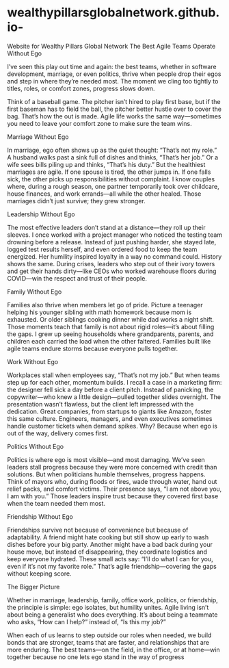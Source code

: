 # wealthypillarsglobalnetwork.github.io-
Website for Wealthy Pillars Global Network
The Best Agile Teams Operate Without Ego

I’ve seen this play out time and again: the best teams, whether in software development, marriage, or even politics, thrive when people drop their egos and step in where they’re needed most. The moment we cling too tightly to titles, roles, or comfort zones, progress slows down.

Think of a baseball game. The pitcher isn’t hired to play first base, but if the first baseman has to field the ball, the pitcher better hustle over to cover the bag. That’s how the out is made. Agile life works the same way—sometimes you need to leave your comfort zone to make sure the team wins.

Marriage Without Ego

In marriage, ego often shows up as the quiet thought: “That’s not my role.” A husband walks past a sink full of dishes and thinks, “That’s her job.” Or a wife sees bills piling up and thinks, “That’s his duty.”
But the healthiest marriages are agile. If one spouse is tired, the other jumps in. If one falls sick, the other picks up responsibilities without complaint. I know couples where, during a rough season, one partner temporarily took over childcare, house finances, and work errands—all while the other healed. Those marriages didn’t just survive; they grew stronger.

Leadership Without Ego

The most effective leaders don’t stand at a distance—they roll up their sleeves. I once worked with a project manager who noticed the testing team drowning before a release. Instead of just pushing harder, she stayed late, logged test results herself, and even ordered food to keep the team energized. Her humility inspired loyalty in a way no command could.
History shows the same. During crises, leaders who step out of their ivory towers and get their hands dirty—like CEOs who worked warehouse floors during COVID—win the respect and trust of their people.

Family Without Ego

Families also thrive when members let go of pride. Picture a teenager helping his younger sibling with math homework because mom is exhausted. Or older siblings cooking dinner while dad works a night shift. Those moments teach that family is not about rigid roles—it’s about filling the gaps.
I grew up seeing households where grandparents, parents, and children each carried the load when the other faltered. Families built like agile teams endure storms because everyone pulls together.

Work Without Ego

Workplaces stall when employees say, “That’s not my job.” But when teams step up for each other, momentum builds.
I recall a case in a marketing firm: the designer fell sick a day before a client pitch. Instead of panicking, the copywriter—who knew a little design—pulled together slides overnight. The presentation wasn’t flawless, but the client left impressed with the dedication.
Great companies, from startups to giants like Amazon, foster this same culture. Engineers, managers, and even executives sometimes handle customer tickets when demand spikes. Why? Because when ego is out of the way, delivery comes first.

Politics Without Ego

Politics is where ego is most visible—and most damaging. We’ve seen leaders stall progress because they were more concerned with credit than solutions. But when politicians humble themselves, progress happens.
Think of mayors who, during floods or fires, wade through water, hand out relief packs, and comfort victims. Their presence says, “I am not above you, I am with you.” Those leaders inspire trust because they covered first base when the team needed them most.

Friendship Without Ego

Friendships survive not because of convenience but because of adaptability. A friend might hate cooking but still show up early to wash dishes before your big party. Another might have a bad back during your house move, but instead of disappearing, they coordinate logistics and keep everyone hydrated.
These small acts say: “I’ll do what I can for you, even if it’s not my favorite role.” That’s agile friendship—covering the gaps without keeping score.

The Bigger Picture

Whether in marriage, leadership, family, office work, politics, or friendship, the principle is simple: ego isolates, but humility unites. Agile living isn’t about being a generalist who does everything. It’s about being a teammate who asks, “How can I help?” instead of, “Is this my job?”

When each of us learns to step outside our roles when needed, we build bonds that are stronger, teams that are faster, and relationships that are more enduring. The best teams—on the field, in the office, or at home—win together because no one lets ego stand in the way of progress

